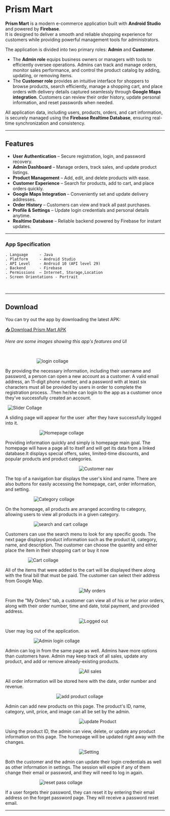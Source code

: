 # Prism Mart


**Prism Mart** is a modern e-commerce application built with **Android Studio** and powered by **Firebase**.  
It is designed to deliver a smooth and reliable shopping experience for customers while providing powerful management tools for administrators.  

The application is divided into two primary roles: **Admin** and **Customer**.  

- The **Admin role** equips business owners or managers with tools to efficiently oversee operations. Admins can track and manage orders, monitor sales performance, and control the product catalog by adding, updating, or removing items.  
- The **Customer role** provides an intuitive interface for shoppers to browse products, search efficiently, manage a shopping cart, and place orders with delivery details captured seamlessly through **Google Maps integration**. Customers can review their order history, update personal information, and reset passwords when needed.  

All application data, including users, products, orders, and cart information, is securely managed using the **Firebase Realtime Database**, ensuring real-time synchronization and consistency.  

---

## Features

- **User Authentication** – Secure registration, login, and password recovery.  
- **Admin Dashboard** – Manage orders, track sales, and update product listings.  
- **Product Management** – Add, edit, and delete products with ease.  
- **Customer Experience** – Search for products, add to cart, and place orders quickly.  
- **Google Maps Integration** – Conveniently set and update delivery addresses.  
- **Order History** – Customers can view and track all past purchases.  
- **Profile & Settings** – Update login credentials and personal details anytime.  
- **Realtime Database** – Reliable backend powered by Firebase for instant updates.  

---


### App Specification
 ```
. Language     - Java
. Platform     - Android Studio
. API Level    - Android 10 (API level 29)
. Backend      - Firebase
. Permissions  – Internet, Storage,Location
. Screen Orientations - Portrait

 ```

 <br/>

--- 

## Download

You can try out the app by downloading the latest APK:  

[📥 Download Prism Mart APK](./Prism_Mart.apk)


_Here are some images showing this app's features and UI_

<br/>

 &emsp; &emsp;  &emsp; &emsp; &nbsp; &nbsp; &nbsp; &nbsp;![login collage](https://github.com/nayemuddinn/PrismMart/assets/126597905/39ec1078-44ab-42b6-a1f5-f3990d9a058e)


By providing the necessary information, including their username and password, a person can open a new account as a customer. A valid email address, an 11-digit phone number, and a password with at least six characters must all be provided by users in order to complete the registration process.
.Then he/she can login to the app as a customer once they've successfully created an account.


&nbsp; ![Slider Collage](https://github.com/nayemuddinn/PrismMart/assets/126597905/ef3b5f35-3064-44a3-921b-3a4dc897dbf5)


A sliding page will appear for the user  after they have successfully logged into it.

 &emsp; &emsp;  &emsp; &emsp;  &emsp; &emsp; ![Homepage collage](https://github.com/nayemuddinn/PrismMart/assets/126597905/6ef04378-7986-4655-8490-98dec4a7e924)


Providing information quickly and simply is homepage main goal. The homepage will have a page all to itself and will get its data from a linked database.It displays special offers, sales, limited-time discounts, and popular products and product categories.


&emsp; &emsp; &emsp; &emsp; &emsp; &emsp; &emsp; &emsp; &emsp; &emsp; &emsp; &emsp; &emsp; ![Customer nav](https://github.com/nayemuddinn/PrismMart/assets/126597905/fe5844ff-546d-4ceb-9e88-83e93b19b213)


The top of a navigation bar displays the user's kind and name. There are also buttons for easily accessing the homepage, cart, order information, and setting.


&emsp; &emsp; &emsp;  &emsp; &emsp; ![Category collage](https://github.com/nayemuddinn/PrismMart/assets/126597905/c085c10a-2b07-4cce-9835-045444277f19)


On the homepage, all products are arranged according to category, allowing users to view all products in a given category.


&emsp; &emsp; &emsp;  &emsp; &emsp; ![search and cart collage](https://github.com/nayemuddinn/PrismMart/assets/126597905/338e11c2-72da-4500-b4ea-15765e7cde63)

Customers can use the search menu to look for any specific goods. The next page displays product information such as the product id, category, name, and description. The customer can choose the quantity and either place the item in their shopping cart or buy it now


&emsp; &emsp; &emsp;  &emsp; ![Cart collage](https://github.com/nayemuddinn/PrismMart/assets/126597905/93876346-3dcb-4e13-a7e9-df4d1905f714)


All of the items that were added to the cart will be displayed there along with the final bill that must be paid. The customer can select their address from Google Map.


&emsp; &emsp; &emsp; &emsp; &emsp; &emsp; &emsp; &emsp; &emsp; &emsp; &emsp; &emsp; &emsp; ![My orders](https://github.com/nayemuddinn/PrismMart/assets/126597905/49e330f0-0123-47d2-abde-5759be8ca391)


From the "My Orders" tab, a customer can view all of his or her prior orders, along with their order number, time and date, total payment, and provided address.



&emsp; &emsp; &emsp; &emsp; &emsp; &emsp; &emsp; &emsp; &emsp; &emsp; &emsp; &emsp; &emsp; ![Logged out](https://github.com/nayemuddinn/PrismMart/assets/126597905/82cd4023-c77d-4f8b-87f3-ac8125d31fbe)


User may log out of the application.



&emsp; &emsp; &emsp;  &emsp; &emsp; ![Admin login collage](https://github.com/nayemuddinn/PrismMart/assets/126597905/e8127565-5b8d-4137-9cf7-0abea7029743)


Admin can log in from the same page as well. Admins have more options than customers have. Admin may keep track of all sales, update any product, and add or remove already-existing products.


&emsp; &emsp; &emsp; &emsp; &emsp; &emsp; &emsp; &emsp; &emsp; &emsp; &emsp; &emsp; &emsp; ![All sales](https://github.com/nayemuddinn/PrismMart/assets/126597905/e35d0727-f3be-4b0b-ab4e-6414b3d7dc2e)


All order information will be stored here with the date, order number and revenue.



&emsp; &emsp; &emsp;  &emsp; &emsp; &emsp; &emsp;  &emsp; &emsp; ![add product collage](https://github.com/nayemuddinn/PrismMart/assets/126597905/84a4f0ed-47e2-45a5-8dc5-6b66f087392e)


Admin can add new products on this page. The product's ID, name, category, unit, price, and image can all be set by the admin.


&emsp; &emsp; &emsp; &emsp; &emsp; &emsp; &emsp; &emsp; &emsp; &emsp; &emsp; &emsp; &emsp; ![update Product](https://github.com/nayemuddinn/PrismMart/assets/126597905/ee284637-1431-45bd-9214-8fc4024869d4)


Using the product ID, the admin can view, delete, or update any product information on this page. The homepage will be updated right away with the changes.





&emsp; &emsp; &emsp; &emsp; &emsp; &emsp; &emsp; &emsp; &emsp; &emsp; &emsp; &emsp; &emsp; ![Setting](https://github.com/nayemuddinn/PrismMart/assets/126597905/f8cec190-a3ee-4772-b38f-23fee2a58a41)


Both the customer and the admin can update their login credentials as well as other information in settings. The session will expire if any of them change their email or password, and they will need to log in again. 



&emsp; &emsp; &emsp;  &emsp; &emsp;  &emsp; ![reset pass collage](https://github.com/nayemuddinn/PrismMart/assets/126597905/e124fb50-987c-447d-b79e-40118a39cc76)


If a user forgets their password, they can reset it by entering their email address on the forget password page. They will receive a password reset email.

---
